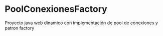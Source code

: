 # PoolConexionesFactory
Proyecto java web dinamico con implementación de pool de conexiones y patron factory
